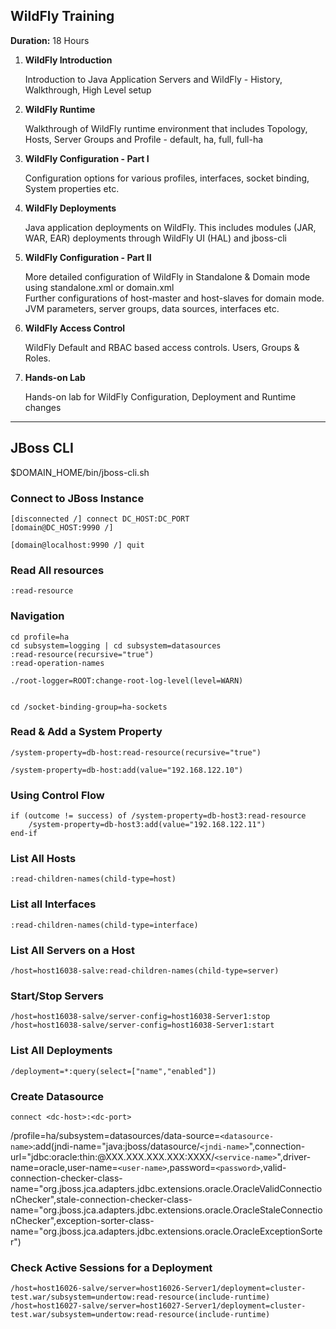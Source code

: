 WildFly Training
---

**Duration:** 18 Hours

1. **WildFly Introduction**
   
    Introduction to Java Application Servers and WildFly - History, Walkthrough, High Level setup

2. **WildFly Runtime**

    Walkthrough of WildFly runtime environment that includes Topology, Hosts, Server Groups and Profile - default, ha, full, full-ha

3. **WildFly Configuration - Part I**

    Configuration options for various profiles, interfaces, socket binding, System properties etc.

4. **WildFly Deployments**

    Java application deployments on WildFly. This includes modules (JAR, WAR, EAR) deployments through WildFly UI (HAL) and jboss-cli

5. **WildFly Configuration - Part II**

    More detailed configuration of WildFly in Standalone & Domain mode using standalone.xml or domain.xml  
    Further configurations of host-master and host-slaves for domain mode. JVM parameters, server groups, data sources, interfaces etc.


6. **WildFly Access Control**

    WildFly Default and RBAC based access controls. Users, Groups & Roles.

7. **Hands-on Lab**

    Hands-on lab for WildFly Configuration, Deployment and Runtime changes


---
  
JBoss CLI
---
$DOMAIN_HOME/bin/jboss-cli.sh

### Connect to JBoss Instance

    [disconnected /] connect DC_HOST:DC_PORT
    [domain@DC_HOST:9990 /]

    [domain@localhost:9990 /] quit


### Read All resources

    :read-resource


### Navigation

    cd profile=ha
    cd subsystem=logging | cd subsystem=datasources
    :read-resource(recursive="true")
    :read-operation-names

    ./root-logger=ROOT:change-root-log-level(level=WARN)


    cd /socket-binding-group=ha-sockets



### Read & Add a System Property

    /system-property=db-host:read-resource(recursive="true")

    /system-property=db-host:add(value="192.168.122.10")


### Using Control Flow

    if (outcome != success) of /system-property=db-host3:read-resource
        /system-property=db-host3:add(value="192.168.122.11")
    end-if


### List All Hosts

    :read-children-names(child-type=host)

### List all Interfaces    
    :read-children-names(child-type=interface)


### List All Servers on a Host

    /host=host16038-salve:read-children-names(child-type=server)  



### Start/Stop Servers

    /host=host16038-salve/server-config=host16038-Server1:stop
    /host=host16038-salve/server-config=host16038-Server1:start


### List All Deployments

    /deployment=*:query(select=["name","enabled"])


### Create Datasource

    connect <dc-host>:<dc-port>

/profile=ha/subsystem=datasources/data-source=`<datasource-name>`:add(jndi-name="java:jboss/datasource/`<jndi-name>`",connection-url="jdbc:oracle:thin:@XXX.XXX.XXX.XXX:XXXX/`<service-name>`",driver-name=oracle,user-name=`<user-name>`,password=`<password>`,valid-connection-checker-class-name="org.jboss.jca.adapters.jdbc.extensions.oracle.OracleValidConnectionChecker",stale-connection-checker-class-name="org.jboss.jca.adapters.jdbc.extensions.oracle.OracleStaleConnectionChecker",exception-sorter-class-name="org.jboss.jca.adapters.jdbc.extensions.oracle.OracleExceptionSorter")


### Check Active Sessions for a Deployment

    /host=host16026-salve/server=host16026-Server1/deployment=cluster-test.war/subsystem=undertow:read-resource(include-runtime)  
    /host=host16027-salve/server=host16027-Server1/deployment=cluster-test.war/subsystem=undertow:read-resource(include-runtime)  
    
    
